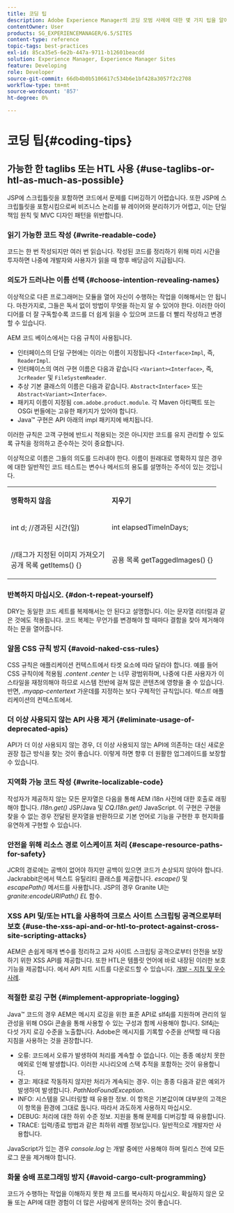 ```yaml
---
title: 코딩 팁
description: Adobe Experience Manager의 코딩 모범 사례에 대한 몇 가지 팁을 알아봅니다.
contentOwner: User
products: SG_EXPERIENCEMANAGER/6.5/SITES
content-type: reference
topic-tags: best-practices
exl-id: 85ca35e5-6e2b-447a-9711-b12601beacdd
solution: Experience Manager, Experience Manager Sites
feature: Developing
role: Developer
source-git-commit: 66db4b0b5106617c534b6e1bf428a3057f2c2708
workflow-type: tm+mt
source-wordcount: '857'
ht-degree: 0%

---
```


# 코딩 팁{#coding-tips}

## 가능한 한 taglibs 또는 HTL 사용 {#use-taglibs-or-htl-as-much-as-possible}

JSP에 스크립틀릿을 포함하면 코드에서 문제를 디버깅하기 어렵습니다. 또한 JSP에 스크립틀릿을 포함시킴으로써 비즈니스 논리를 뷰 레이어와 분리하기가 어렵고, 이는 단일 책임 원칙 및 MVC 디자인 패턴을 위반합니다.

### 읽기 가능한 코드 작성 {#write-readable-code}

코드는 한 번 작성되지만 여러 번 읽습니다. 작성된 코드를 정리하기 위해 미리 시간을 투자하면 나중에 개발자와 사용자가 읽을 때 향후 배당금이 지급됩니다.

### 의도가 드러나는 이름 선택 {#choose-intention-revealing-names}

이상적으로 다른 프로그래머는 모듈을 열어 자신이 수행하는 작업을 이해해서는 안 됩니다. 마찬가지로, 그들은 독서 없이 방법이 무엇을 하는지 알 수 있어야 한다. 이러한 아이디어를 더 잘 구독할수록 코드를 더 쉽게 읽을 수 있으며 코드를 더 빨리 작성하고 변경할 수 있습니다.

AEM 코드 베이스에서는 다음 규칙이 사용됩니다.


* 인터페이스의 단일 구현에는 이라는 이름이 지정됩니다 `<Interface>Impl`, 즉, `ReaderImpl`.
* 인터페이스의 여러 구현 이름은 다음과 같습니다 `<Variant><Interface>`, 즉, `JcrReader` 및 `FileSystemReader`.
* 추상 기본 클래스의 이름은 다음과 같습니다. `Abstract<Interface>` 또는 `Abstract<Variant><Interface>`.
* 패키지 이름이 지정됨 `com.adobe.product.module`. 각 Maven 아티팩트 또는 OSGi 번들에는 고유한 패키지가 있어야 합니다.
* Java™ 구현은 API 아래의 impl 패키지에 배치됩니다.


이러한 규칙은 고객 구현에 반드시 적용되는 것은 아니지만 코드를 유지 관리할 수 있도록 규칙을 정의하고 준수하는 것이 중요합니다.

이상적으로 이름은 그들의 의도를 드러내야 한다. 이름이 원래대로 명확하지 않은 경우에 대한 일반적인 코드 테스트는 변수나 메서드의 용도를 설명하는 주석이 있는 것입니다.

<table>
 <tbody>
  <tr>
   <td><p><strong>명확하지 않음</strong></p> </td>
   <td><p><strong>지우기</strong></p> </td>
  </tr>
  <tr>
   <td><p>int d; //경과된 시간(일)</p> </td>
   <td><p>int elapsedTimeInDays;</p> </td>
  </tr>
  <tr>
   <td><p>//태그가 지정된 이미지 가져오기<br /> 공개 목록 getItems() {}</p> </td>
   <td><p>공용 목록 getTaggedImages() {}</p> </td>
  </tr>
 </tbody>
</table>

### 반복하지 마십시오.  {#don-t-repeat-yourself}

DRY는 동일한 코드 세트를 복제해서는 안 된다고 설명합니다. 이는 문자열 리터럴과 같은 것에도 적용됩니다. 코드 복제는 무언가를 변경해야 할 때마다 결함을 찾아 제거해야 하는 문을 열어줍니다.

### 알몸 CSS 규칙 방지 {#avoid-naked-css-rules}

CSS 규칙은 애플리케이션 컨텍스트에서 타겟 요소에 따라 달라야 합니다. 예를 들어 CSS 규칙이에 적용됨 *.content .center* 는 너무 광범위하며, 나중에 다른 사용자가 이 스타일을 재정의해야 하므로 시스템 전반에 걸쳐 많은 콘텐츠에 영향을 줄 수 있습니다. 반면, *.myapp-centertext* 가운데를 지정하는 보다 구체적인 규칙입니다. *텍스트* 애플리케이션의 컨텍스트에서.

### 더 이상 사용되지 않는 API 사용 제거 {#eliminate-usage-of-deprecated-apis}

API가 더 이상 사용되지 않는 경우, 더 이상 사용되지 않는 API에 의존하는 대신 새로운 권장 접근 방식을 찾는 것이 좋습니다. 이렇게 하면 향후 더 원활한 업그레이드를 보장할 수 있습니다.

### 지역화 가능 코드 작성 {#write-localizable-code}

작성자가 제공하지 않는 모든 문자열은 다음을 통해 AEM i18n 사전에 대한 호출로 래핑해야 합니다. *I18n.get()* JSP/Java 및 *CQ.I18n.get()* JavaScript. 이 구현은 구현을 찾을 수 없는 경우 전달된 문자열을 반환하므로 기본 언어로 기능을 구현한 후 현지화를 유연하게 구현할 수 있습니다.

### 안전을 위해 리소스 경로 이스케이프 처리 {#escape-resource-paths-for-safety}

JCR의 경로에는 공백이 없어야 하지만 공백이 있으면 코드가 손상되지 않아야 합니다. Jackrabbit은에서 텍스트 유틸리티 클래스를 제공합니다. *escape()* 및 *escapePath()* 메서드를 사용합니다. JSP의 경우 Granite UI는 *granite:encodeURIPath() EL* 함수.

### XSS API 및/또는 HTL을 사용하여 크로스 사이트 스크립팅 공격으로부터 보호 {#use-the-xss-api-and-or-htl-to-protect-against-cross-site-scripting-attacks}

AEM은 손쉽게 매개 변수를 정리하고 교차 사이트 스크립팅 공격으로부터 안전을 보장하기 위한 XSS API를 제공합니다. 또한 HTL은 템플릿 언어에 바로 내장된 이러한 보호 기능을 제공합니다. 에서 API 치트 시트를 다운로드할 수 있습니다. [개발 - 지침 및 우수 사례](/help/sites-developing/dev-guidelines-bestpractices.md).

### 적절한 로깅 구현 {#implement-appropriate-logging}

Java™ 코드의 경우 AEM은 메시지 로깅을 위한 표준 API로 slf4j를 지원하며 관리의 일관성을 위해 OSGi 콘솔을 통해 사용할 수 있는 구성과 함께 사용해야 합니다. Slf4j는 다섯 가지 로깅 수준을 노출합니다. Adobe은 메시지를 기록할 수준을 선택할 때 다음 지침을 사용하는 것을 권장합니다.

* 오류: 코드에서 오류가 발생하여 처리를 계속할 수 없습니다. 이는 종종 예상치 못한 예외로 인해 발생합니다. 이러한 시나리오에 스택 추적을 포함하는 것이 유용합니다.
* 경고: 제대로 작동하지 않지만 처리가 계속되는 경우. 이는 종종 다음과 같은 예외가 발생하여 발생합니다. *PathNotFoundException*.
* INFO: 시스템을 모니터링할 때 유용한 정보. 이 항목은 기본값이며 대부분의 고객은 이 항목을 환경에 그대로 둡니다. 따라서 과도하게 사용하지 마십시오.
* DEBUG: 처리에 대한 하위 수준 정보. 지원을 통해 문제를 디버깅할 때 유용합니다.
* TRACE: 입력/종료 방법과 같은 최하위 레벨 정보입니다. 일반적으로 개발자만 사용합니다.

JavaScript가 있는 경우 *console.log* 는 개발 중에만 사용해야 하며 릴리스 전에 모든 로그 문을 제거해야 합니다.

### 화물 숭배 프로그래밍 방지 {#avoid-cargo-cult-programming}

코드가 수행하는 작업을 이해하지 못한 채 코드를 복사하지 마십시오. 확실하지 않은 모듈 또는 API에 대한 경험이 더 많은 사람에게 문의하는 것이 좋습니다.
